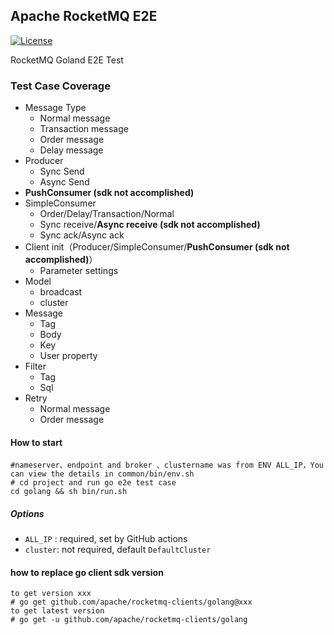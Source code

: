 ## Apache RocketMQ E2E
[![License](https://img.shields.io/badge/license-Apache%202-4EB1BA.svg)](https://www.apache.org/licenses/LICENSE-2.0.html)

RocketMQ Goland E2E Test

### Test Case Coverage
* Message Type
    * Normal message
    * Transaction message
    * Order message
    * Delay message
* Producer
    * Sync Send
    * Async Send
* **PushConsumer (sdk not accomplished)**
* SimpleConsumer
    * Order/Delay/Transaction/Normal
    * Sync receive/**Async receive  (sdk not accomplished)**
    * Sync ack/Async ack
* Client init（Producer/SimpleConsumer/**PushConsumer (sdk not accomplished)**）
    * Parameter settings
* Model
    * broadcast
    * cluster
* Message
    * Tag
    * Body
    * Key
    * User property
* Filter
    * Tag
    * Sql
* Retry
    * Normal message
    * Order message

#### How to start
```angular2html
#nameserver、endpoint and broker 、clustername was from ENV ALL_IP，You can view the details in common/bin/env.sh
# cd project and run go e2e test case
cd golang && sh bin/run.sh  
```
##### Options
* `ALL_IP` : required, set by GitHub actions
* `cluster`: not required, default `DefaultCluster`

####  how to replace go client sdk version
```angular2html 
to get version xxx
# go get github.com/apache/rocketmq-clients/golang@xxx
to get latest version
# go get -u github.com/apache/rocketmq-clients/golang
